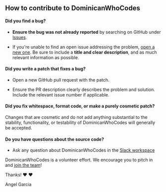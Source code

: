 ## How to contribute to DominicanWhoCodes

#### **Did you find a bug?**

* **Ensure the bug was not already reported** by searching on GitHub under [Issues](https://github.com/AngelGarcia13/DominicanWhoCodes/issues).

* If you're unable to find an open issue addressing the problem, [open a new one](https://github.com/AngelGarcia13/DominicanWhoCodes/issues/new/choose). Be sure to include a **title and clear description**, and as much relevant information as possible.

#### **Did you write a patch that fixes a bug?**

* Open a new GitHub pull request with the patch.

* Ensure the PR description clearly describes the problem and solution. Include the relevant issue number if applicable.

#### **Did you fix whitespace, format code, or make a purely cosmetic patch?**

Changes that are cosmetic and do not add anything substantial to the stability, functionality, or testability of DominicanWhoCodes will generally be accepted.

#### **Do you have questions about the source code?**

* Ask any question about DominicanWhoCodes in the [Slack workspace](https://join.slack.com/t/dominicanwhocodes/shared_invite/enQtNzU0MjQ2OTY1MDk1LTcyMTUwODJkNTM2ZTQwYTQ0OWM4ODc4ZTBiOWU1N2Q0ZGY5NmJjZjExZjBjNTE0NGQ2ZjVjZTM2MDBjNmMzNDc)

DominicanWhoCodes is a volunteer effort. We encourage you to pitch in and [join the team](https://github.com/AngelGarcia13/DominicanWhoCodes/graphs/contributors)!

Thanks! :heart: :heart:

Angel Garcia

